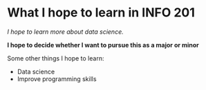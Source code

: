 # What I hope to learn in INFO 201

*I hope to learn more about data science.*

**I hope to decide whether I want to pursue this as a major or minor**

Some other things I hope to learn:

* Data science
* Improve programming skills
